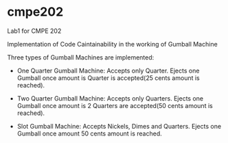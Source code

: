 # cmpe202
Lab1 for CMPE 202 

Implementation of Code Caintainability in the working of Gumball Machine

Three types of Gumball Machines are implemented:
- One Quarter Gumball Machine: Accepts only Quarter. Ejects one Gumball once amount is Quarter is accepted(25 cents amount is reached).

- Two Quarter Gumball Machine: Accepts only Quarters. Ejects one Gumball once amount is 2 Quarters are accepted(50 cents amount is reached).

- Slot Gumball Machine: Accepts Nickels, Dimes and Quarters. Ejects one Gumball once amount 50 cents amount is reached.
